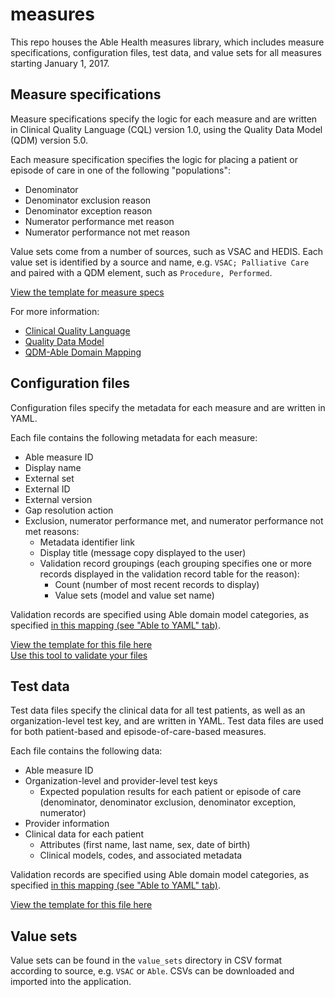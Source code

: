 # measures
This repo houses the Able Health measures library, which includes measure specifications, configuration files, test data, and value sets for all measures starting January 1, 2017.

## Measure specifications
Measure specifications specify the logic for each measure and are written in Clinical Quality Language (CQL) version 1.0, using the Quality Data Model (QDM) version 5.0.

Each measure specification specifies the logic for placing a patient or episode of care in one of the following "populations":

* Denominator
* Denominator exclusion reason
* Denominator exception reason
* Numerator performance met reason
* Numerator performance not met reason

Value sets come from a number of sources, such as VSAC and HEDIS. Each value set is identified by a source and name, e.g. `VSAC; Palliative Care` and paired with a QDM element, such as `Procedure, Performed`.

[View the template for measure specs](https://github.com/AbleHealth/measures/blob/master/templates/spec_template.cql)

For more information:

* [Clinical Quality Language](https://ecqi.healthit.gov/cql)
* [Quality Data Model](https://ecqi.healthit.gov/qdm)
* [QDM-Able Domain Mapping](https://docs.google.com/a/ablehealth.com/spreadsheets/d/1rqgov-26ChvKZEIPy1i1L1TxlQ9T8vduY0-EZccpx_s/edit?usp=sharing)

## Configuration files
Configuration files specify the metadata for each measure and are written in YAML.

Each file contains the following metadata for each measure:

* Able measure ID
* Display name
* External set
* External ID
* External version
* Gap resolution action
* Exclusion, numerator performance met, and numerator performance not met reasons:
    * Metadata identifier link
    * Display title (message copy displayed to the user)
    * Validation record groupings (each grouping specifies one or more records displayed in the validation record table for the reason):
        * Count (number of most recent records to display)
        * Value sets (model and value set name)

Validation records are specified using Able domain model categories, as specified [in this mapping (see "Able to YAML" tab)](https://docs.google.com/a/ablehealth.com/spreadsheets/d/1rqgov-26ChvKZEIPy1i1L1TxlQ9T8vduY0-EZccpx_s/edit?usp=sharing).

[View the template for this file here](https://github.com/AbleHealth/measures/blob/master/templates/measure_metadata.yml)  
[Use this tool to validate your files](https://acceptance.ablehealth.com/able_admin/measure_test_set_format_validations/new)

## Test data
Test data files specify the clinical data for all test patients, as well as an organization-level test key, and are written in YAML. Test data files are used for both patient-based and episode-of-care-based measures.

Each file contains the following data:

* Able measure ID
* Organization-level and provider-level test keys
    * Expected population results for each patient or episode of care (denominator, denominator exclusion, denominator exception, numerator)
* Provider information
* Clinical data for each patient
    * Attributes (first name, last name, sex, date of birth)
    * Clinical models, codes, and associated metadata
    
Validation records are specified using Able domain model categories, as specified [in this mapping (see "Able to YAML" tab)](https://docs.google.com/a/ablehealth.com/spreadsheets/d/1rqgov-26ChvKZEIPy1i1L1TxlQ9T8vduY0-EZccpx_s/edit?usp=sharing).

[View the template for this file here](https://github.com/AbleHealth/measures/blob/master/templates/test_data_with_key.yml)

## Value sets
Value sets can be found in the `value_sets` directory in CSV format according to source, e.g. `VSAC` or `Able`. CSVs can be downloaded and imported into the application.
